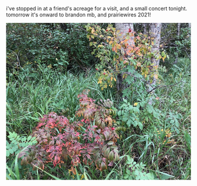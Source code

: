 i've stopped in at a friend's acreage for a visit, and a small concert tonight.
tomorrow it's onward to brandon mb, and prairiewires 2021!

![acmerack](log/image/210911.jpg)
